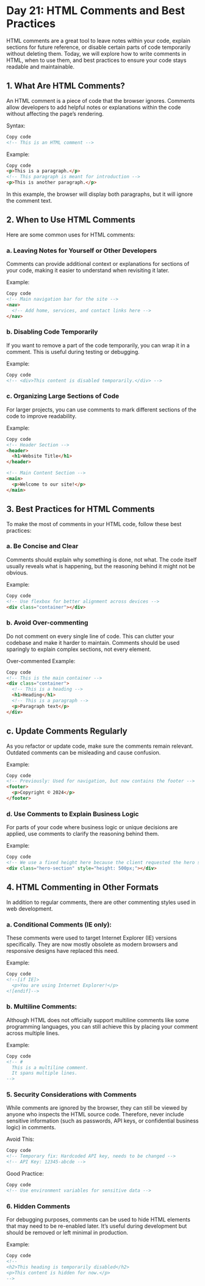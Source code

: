 # Day 21: HTML Comments and Best Practices

HTML comments are a great tool to leave notes within your code, explain sections for future reference, or disable certain parts of code temporarily without deleting them. Today, we will explore how to write comments in HTML, when to use them, and best practices to ensure your code stays readable and maintainable.

## 1. What Are HTML Comments?

An HTML comment is a piece of code that the browser ignores. Comments allow developers to add helpful notes or explanations within the code without affecting the page’s rendering.

Syntax:

```html
Copy code
<!-- This is an HTML comment -->
```

Example:

```html
Copy code
<p>This is a paragraph.</p>
<!-- This paragraph is meant for introduction -->
<p>This is another paragraph.</p>
```

In this example, the browser will display both paragraphs, but it will ignore the comment text.

## 2. When to Use HTML Comments

Here are some common uses for HTML comments:

### a. Leaving Notes for Yourself or Other Developers

Comments can provide additional context or explanations for sections of your code, making it easier to understand when revisiting it later.

Example:

```html
Copy code
<!-- Main navigation bar for the site -->
<nav>
  <!-- Add home, services, and contact links here -->
</nav>
```

### b. Disabling Code Temporarily

If you want to remove a part of the code temporarily, you can wrap it in a comment. This is useful during testing or debugging.

Example:

```html
Copy code
<!-- <div>This content is disabled temporarily.</div> -->
```

### c. Organizing Large Sections of Code

For larger projects, you can use comments to mark different sections of the code to improve readability.

Example:

```html
Copy code
<!-- Header Section -->
<header>
  <h1>Website Title</h1>
</header>

<!-- Main Content Section -->
<main>
  <p>Welcome to our site!</p>
</main>
```

## 3. Best Practices for HTML Comments

To make the most of comments in your HTML code, follow these best practices:

### a. Be Concise and Clear

Comments should explain why something is done, not what. The code itself usually reveals what is happening, but the reasoning behind it might not be obvious.

Example:

```html
Copy code
<!-- Use flexbox for better alignment across devices -->
<div class="container"></div>
```

### b. Avoid Over-commenting

Do not comment on every single line of code. This can clutter your codebase and make it harder to maintain. Comments should be used sparingly to explain complex sections, not every element.

Over-commented Example:

```html
Copy code
<!-- This is the main container -->
<div class="container">
  <!-- This is a heading -->
  <h1>Heading</h1>
  <!-- This is a paragraph -->
  <p>Paragraph text</p>
</div>
```

## c. Update Comments Regularly

As you refactor or update code, make sure the comments remain relevant. Outdated comments can be misleading and cause confusion.

Example:

```html
Copy code
<!-- Previously: Used for navigation, but now contains the footer -->
<footer>
  <p>Copyright © 2024</p>
</footer>
```

### d. Use Comments to Explain Business Logic

For parts of your code where business logic or unique decisions are applied, use comments to clarify the reasoning behind them.

Example:

```html
Copy code
<!-- We use a fixed height here because the client requested the hero section always be 500px -->
<div class="hero-section" style="height: 500px;"></div>
```

## 4. HTML Commenting in Other Formats

In addition to regular comments, there are other commenting styles used in web development.

### a. Conditional Comments (IE only):

These comments were used to target Internet Explorer (IE) versions specifically. They are now mostly obsolete as modern browsers and responsive designs have replaced this need.

Example:

```html
Copy code
<!--[if IE]>
  <p>You are using Internet Explorer!</p>
<![endif]-->
```

### b. Multiline Comments:

Although HTML does not officially support multiline comments like some programming languages, you can still achieve this by placing your comment across multiple lines.

Example:

```html
Copy code
<!-- #
  This is a multiline comment.
  It spans multiple lines.
-->
```

### 5. Security Considerations with Comments

While comments are ignored by the browser, they can still be viewed by anyone who inspects the HTML source code. Therefore, never include sensitive information (such as passwords, API keys, or confidential business logic) in comments.

Avoid This:

```html
Copy code
<!-- Temporary fix: Hardcoded API key, needs to be changed -->
<!-- API Key: 12345-abcde -->
```

Good Practice:

```html
Copy code
<!-- Use environment variables for sensitive data -->
```

### 6. Hidden Comments

For debugging purposes, comments can be used to hide HTML elements that may need to be re-enabled later. It’s useful during development but should be removed or left minimal in production.

Example:

```html
Copy code
<!--
<h2>This heading is temporarily disabled</h2>
<p>This content is hidden for now.</p>
-->
```
